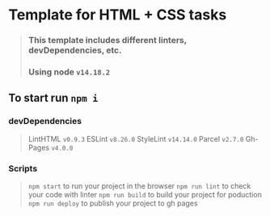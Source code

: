 # Template for HTML + CSS tasks

> ### This template includes different linters, devDependencies, etc.
> ### Using node `v14.18.2`

## To start run `npm i`



### devDependencies
> LintHTML `v0.9.3`
> ESLint `v8.26.0`
> StyleLint `v14.14.0`
> Parcel `v2.7.0`
> Gh-Pages `v4.0.0`

### Scripts
> `npm start` to run your project in the browser
> `npm run lint` to check your code with linter
> `npm run build` to build your project for poduction
> `npm run deploy` to publish your project to gh pages